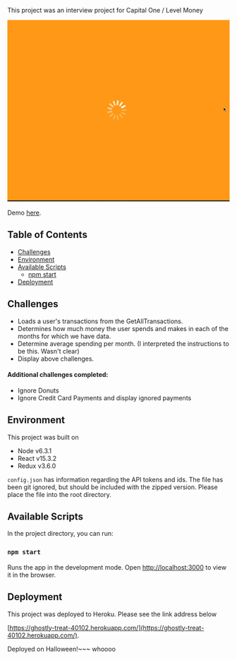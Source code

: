 This project was an interview project for Capital One / Level Money

![demo](./public/demo.gif)

Demo [here](https://ghostly-treat-40102.herokuapp.com/).

## Table of Contents

- [Challenges](#challenges)
- [Environment](#environment)
- [Available Scripts](#available-scripts)
  - [npm start](#npm-start)
- [Deployment](#deployment)

## Challenges

* Loads a user's transactions from the GetAllTransactions.
* Determines how much money the user spends and makes in each of the months for which we have data.
* Determine average spending per month. (I interpreted the instructions to be this. Wasn't clear)
* Display above challenges.

#### Additional challenges completed: ####

* Ignore Donuts
* Ignore Credit Card Payments and display ignored payments

## Environment

This project was built on 
  
  * Node v6.3.1
  * React v15.3.2
  * Redux v3.6.0

`config.json` has information regarding the API tokens and ids. The file has been git ignored, but should be included with the zipped version. Please place the file into the root directory.

## Available Scripts

In the project directory, you can run:

### `npm start`

Runs the app in the development mode.
Open [http://localhost:3000](http://localhost:3000) to view it in the browser.

## Deployment

This project was deployed to Heroku. Please see the link address below

[https://ghostly-treat-40102.herokuapp.com/](https://ghostly-treat-40102.herokuapp.com/).

Deployed on Halloween!~~~ whoooo

